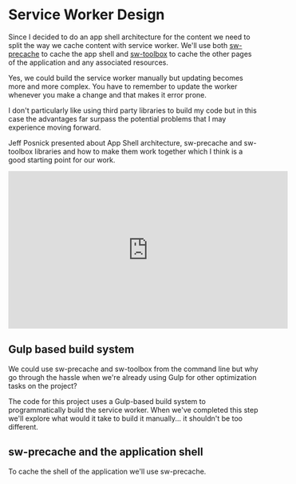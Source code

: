 # Service Worker Design

Since I decided to do an app shell architecture for the content we need to split the way we cache content with service worker.  We'll use both [sw-precache](https://github.com/GoogleChrome/sw-precache) to cache the app shell and [sw-toolbox](https://github.com/GoogleChrome/sw-toolbox) to cache the other pages of the application and any associated resources.

Yes, we could build the service worker manually but updating becomes more and more complex. You have to remember to update the worker whenever you make a change and that makes it error prone.

I don't particularly like using third party libraries to build my code but in this case the advantages far surpass the potential problems that I may experience moving forward.

Jeff Posnick presented about App Shell architecture, sw-precache and sw-toolbox libraries and how to make them work together which I think is a good starting point for our work.

<div class="video">
<iframe width="560" height="315" src="https://www.youtube.com/embed/jCKZDTtUA2A?rel=0" frameborder="0" allowfullscreen></iframe>
</div>

## Gulp based build system

We could use sw-precache and sw-toolbox from the command line but why go through the hassle when we're already using Gulp for other optimization tasks on the project?

The code for this project uses a Gulp-based build system to programmatically build the service worker. When we've completed this step we'll explore what would it take to build it manually... it shouldn't be too different.


## sw-precache and the application shell

To cache the shell of the application we'll use sw-precache.
